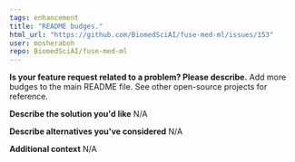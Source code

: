 ```yaml
---
tags: enhancement
title: "README budges."
html_url: "https://github.com/BiomedSciAI/fuse-med-ml/issues/153"
user: mosheraboh
repo: BiomedSciAI/fuse-med-ml
---
```


**Is your feature request related to a problem? Please describe.**
Add more budges to the main README file. See other open-source projects for reference.
 
**Describe the solution you'd like**
N/A

**Describe alternatives you've considered**
N/A

**Additional context**
N/A